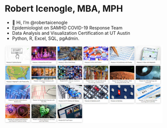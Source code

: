# Robert Icenogle, MBA, MPH

- 👋 Hi, I’m @robertaicenogle
- Epidemiologist on SAMHD COVID-19 Response Team
- Data Analysis and Visualization Certification at UT Austin
- Python, R, Excel, SQL, pgAdmin.











![](UTDATA.PNG)
